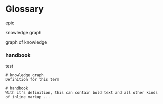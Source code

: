 # Glossary

epic

knowledge graph

graph of knowledge

### handbook

test



```text
# knowledge graph
Definition for this term

# handbook
With it's definition, this can contain bold text and all other kinds of inline markup ...
```



